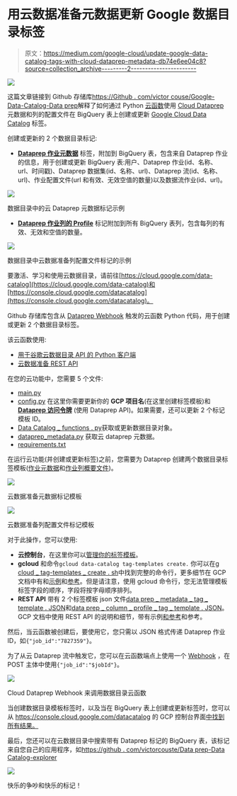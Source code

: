 # 用云数据准备元数据更新 Google 数据目录标签

> 原文：<https://medium.com/google-cloud/update-google-data-catalog-tags-with-cloud-dataprep-metadata-db74e6ee04c8?source=collection_archive---------2----------------------->

![](img/f47038a644759f132824d41cf9b2fffe.png)

这篇文章链接到 Github 存储库[https://Github . com/victor couse/Google-Data-Catalog-Data prep](https://github.com/victorcouste/google-data-catalog-dataprep)解释了如何通过 Python [云函数](https://cloud.google.com/functions)使用 [Cloud Dataprep](https://cloud.google.com/dataprep) 元数据和列的配置文件在 BigQuery 表上创建或更新 [Google Cloud Data Catalog](https://cloud.google.com/data-catalog/) 标签。

创建或更新的 2 个数据目录标记:

*   [**Dataprep 作业元数据**](https://github.com/victorcouste/google-data-catalog-dataprep/blob/main/tag_templates/dataprep_metadata_tag_template.txt) 标签，附加到 BigQuery 表，包含来自 Dataprep 作业的信息，用于创建或更新 BigQuery 表:用户、Dataprep 作业(id、名称、url、时间戳)、Dataprep 数据集(id、名称、url)、Dataprep 流(id、名称、url)、作业配置文件(url 和有效、无效空值的数量)以及数据流作业(id、url)。

![](img/031a660813eabe3f7bb4a3a1c42a2567.png)

数据目录中的云 Dataprep 元数据标记示例

*   [**Dataprep 作业列的 Profile**](https://github.com/victorcouste/google-data-catalog-dataprep/blob/main/tag_templates/dataprep_column_profile_tag_template.txt) 标记附加到所有 BigQuery 表列，包含每列的有效、无效和空值的数量。

![](img/ad788b9af54ee7d4325b974273049c39.png)

数据目录中云数据准备列配置文件标记的示例

要激活、学习和使用云数据目录，请前往[https://cloud.google.com/data-catalog](https://cloud.google.com/data-catalog)和[https://console.cloud.google.com/datacatalog](https://console.cloud.google.com/datacatalog)。

Github 存储库包含从 [Dataprep Webhook](https://docs.trifacta.com/display/DP/Create+Flow+Webhook+Task) 触发的云函数 Python 代码，用于创建或更新 2 个数据目录标签。

该云函数使用:

*   [用于谷歌云数据目录 API 的 Python 客户端](https://googleapis.dev/python/datacatalog/latest/index.html#)
*   [云数据准备 REST API](https://api.trifacta.com/dataprep-premium/index.html)

在您的云功能中，您需要 5 个文件:

*   [main.py](https://github.com/victorcouste/google-data-catalog-dataprep/blob/main/main.py)
*   [config.py](https://github.com/victorcouste/google-data-catalog-dataprep/blob/main/config.py) 在这里你需要更新你的 **GCP 项目名**(在这里创建标签模板)和 [**Dataprep 访问令牌**](https://docs.trifacta.com/display/DP/Access+Tokens+Page) (使用 Dataprep API)。如果需要，还可以更新 2 个标记模板 ID。
*   [Data Catalog _ functions . py](https://github.com/victorcouste/google-data-catalog-dataprep/blob/main/datacatalog_functions.py)获取或更新数据目录对象。
*   [dataprep_metadata.py](https://github.com/victorcouste/google-data-catalog-dataprep/blob/main/dataprep_metadata.py) 获取云 dataprep 元数据。
*   [requirements.txt](https://github.com/victorcouste/google-data-catalog-dataprep/blob/main/requirements.txt)

在运行云功能(并创建或更新标签)之前，您需要为 Dataprep 创建两个数据目录标签模板([作业元数据](https://github.com/victorcouste/google-data-catalog-dataprep/blob/main/tag_templates/dataprep_metadata_tag_template.txt)和[作业列概要文件](https://github.com/victorcouste/google-data-catalog-dataprep/blob/main/tag_templates/dataprep_column_profile_tag_template.txt))。

![](img/589bd53cd4b4b76f4496920fc0e4f356.png)

云数据准备元数据标记模板

![](img/055f4b25214a3d56f0fe9ff5f12c3bcd.png)

云数据准备列配置文件标记模板

对于此操作，您可以使用:

*   **云控制台**，在这里你可以[管理你的标签模板](https://console.cloud.google.com/datacatalog?q=type%3DTAG_TEMPLATE)。
*   **gcloud** 和命令`gcloud data-catalog tag-templates create.` 你可以在[g cloud _ tag-templates _ create . sh](https://github.com/victorcouste/google-data-catalog-dataprep/blob/main/tag_templates/gcloud_tag-templates_create.sh)中找到完整的命令行，更多细节在 GCP 文档中有和[示例](https://cloud.google.com/data-catalog/docs/quickstart-tagging#data-catalog-quickstart-gcloud)和[参考](https://cloud.google.com/sdk/gcloud/reference/data-catalog/tag-templates/create)。但是请注意，使用 gcloud 命令行，您无法管理模板标签字段的顺序，字段将按字母顺序排列。
*   **REST API** 带有 2 个标签模板 json 文件[data prep _ metadata _ tag _ template . JSON](https://github.com/victorcouste/google-data-catalog-dataprep/blob/main/tag_templates/dataprep_metadata_tag_template.json)和[data prep _ column _ profile _ tag _ template . JSON](https://github.com/victorcouste/google-data-catalog-dataprep/blob/main/tag_templates/dataprep_column_profile_tag_template.json)。GCP 文档中使用 REST API 的说明和细节，带有示例[和参考](https://cloud.google.com/data-catalog/docs/quickstart-tagging#data-catalog-quickstart-drest)和参考。

然后，当云函数被创建后，要使用它，您只需以 JSON 格式传递 Dataprep 作业 ID，如`{"job_id":"7827359"}`。

为了从云 Dataprep 流中触发它，您可以在云函数端点上使用一个 [Webhook](https://docs.trifacta.com/display/DP/Create+Flow+Webhook+Task) ，在 POST 主体中使用`{"job_id":"$jobId"}`。

![](img/1d73d81096e4ec049ebab708b5988eb3.png)

Cloud Dataprep Webhook 来调用数据目录云函数

当创建数据目录模板标签时，以及当在 BigQuery 表上创建或更新标签时，您可以从 https://console.cloud.google.com/datacatalog 的 GCP 控制台界面[中找到所有结果。](https://console.cloud.google.com/datacatalog)

最后，您还可以在云数据目录中搜索带有 Dataprep 标记的 BigQuery 表，该标记来自您自己的应用程序，如[https://github . com/victorcouste/Data prep-Data Catalog-explorer](https://github.com/victorcouste/dataprep-datacatalog-explorer)

![](img/6df5b21fb16391ccd477e61a34cee15f.png)

快乐的争吵和快乐的标记！